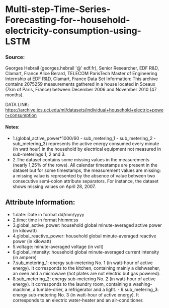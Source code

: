 
# Multi-step-Time-Series-Forecasting-for--household-electricity-consumption-using-LSTM

### Source:  
Georges Hebrail (georges.hebrail '@' edf.fr), Senior Researcher, EDF R&amp;D, Clamart, France Alice Berard, TELECOM ParisTech Master of Engineering Internship at EDF R&amp;D, Clamart, France  Data Set Information:  This archive contains 2075259 measurements gathered in a house located in Sceaux (7km of Paris, France) between December 2006 and November 2010 (47 months).

DATA LINK: https://archive.ics.uci.edu/ml/datasets/individual+household+electric+power+consumption

#### Notes: 
- 1.(global_active_power*1000/60 - sub_metering_1 - sub_metering_2 - sub_metering_3) represents the active energy consumed every minute (in watt hour) in the household by electrical equipment not measured in sub-meterings 1, 2 and 3. 
- 2.The dataset contains some missing values in the measurements (nearly 1,25% of the rows). All calendar timestamps are present in the dataset but for some timestamps, the measurement values are missing: a missing value is represented by the absence of value between two consecutive semi-colon attribute separators. For instance, the dataset shows missing values on April 28, 2007.  

## Attribute Information:  

- 1.date: Date in format dd/mm/yyyy 
- 2.time: time in format hh:mm:ss 
- 3.global_active_power: household global minute-averaged active power (in kilowatt)
- 4.global_reactive_power: household global minute-averaged reactive power (in kilowatt) 
- 5.voltage: minute-averaged voltage (in volt) 
- 6.global_intensity: household global minute-averaged current intensity (in ampere) 
- 7.sub_metering_1: energy sub-metering No. 1 (in watt-hour of active energy). It corresponds to the kitchen, containing mainly a dishwasher, an oven and a microwave (hot plates are not electric but gas powered). 
- 8.sub_metering_2: energy sub-metering No. 2 (in watt-hour of active energy). It corresponds to the laundry room, containing a washing-machine, a tumble-drier, a refrigerator and a light. - 9.sub_metering_3: energy sub-metering No. 3 (in watt-hour of active energy). It corresponds to an electric water-heater and an air-conditioner.
